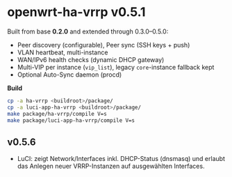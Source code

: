 # openwrt-ha-vrrp v0.5.1

Built from base **0.2.0** and extended through 0.3.0–0.5.0:
- Peer discovery (configurable), Peer sync (SSH keys + push)
- VLAN heartbeat, multi-instance
- WAN/IPv6 health checks (dynamic DHCP gateway)
- Multi-VIP per instance (`vip_list`), legacy `core`-instance fallback kept
- Optional Auto-Sync daemon (procd)

**Build**
```sh
cp -a ha-vrrp <buildroot>/package/
cp -a luci-app-ha-vrrp <buildroot>/package/
make package/ha-vrrp/compile V=s
make package/luci-app-ha-vrrp/compile V=s
```


## v0.5.6
- LuCI: zeigt Network/Interfaces inkl. DHCP-Status (dnsmasq) und erlaubt das Anlegen neuer VRRP-Instanzen auf ausgewählten Interfaces.
